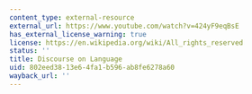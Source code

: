 ```yaml
---
content_type: external-resource
external_url: https://www.youtube.com/watch?v=424yF9eqBsE
has_external_license_warning: true
license: https://en.wikipedia.org/wiki/All_rights_reserved
status: ''
title: Discourse on Language
uid: 802eed38-13e6-4fa1-b596-ab8fe6278a60
wayback_url: ''
---
```

